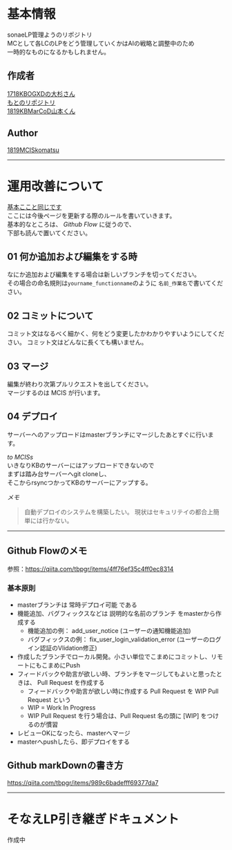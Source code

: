 # 基本情報
sonaeLP管理ようのリポジトリ  
MCとして各LCのLPをどう管理していくかはAIの戦略と調整中のため  
一時的なものになるかもしれません。

## 作成者
[1718KBOGXDの大杉さん](https://github.com/hiroki0816)  
[もとのリポジトリ](https://github.com/hiroki0816/sonaeLP)  
[1819KBMarCoD山本くん](https://github.com/YukiYamamoto0222)  

## Author
[1819MCISkomatsu](https://github.com/Yuki-k-lion)


---
# 運用改善について
[基本ここと同じです](https://github.com/Yuki-k-lion/agrino)  
ここには今後ページを更新する際のルールを書いていきます。  
基本的なところは、 *Github Flow* に従うので、  
下部も読んで置いてください。  

## 01 何か追加および編集をする時
なにか追加および編集をする場合は新しいブランチを切ってください。  
その場合の命名規則は`yourname_functionname`のように `名前_作業名`で書いてください。

## 02 コミットについて
コミット文はなるべく細かく、何をどう変更したかわかりやすいようにしてください。
コミット文はどんなに長くても構いません。

## 03 マージ
編集が終わり次第プルリクエストを出してください。  
マージするのは MCIS が行います。  

## 04 デプロイ
サーバーへのアップロードはmasterブランチにマージしたあとすぐに行います。

*to MCISs*  
いきなりKBのサーバーにはアップロードできないので  
まずは踏み台サーバーへgit cloneし、  
そこからrsyncつかってKBのサーバーにアップする。  

 _メモ_
>自動デプロイのシステムを構築したい。
現状はセキュリテイの都合上簡単には行かない。

***

## Github Flowのメモ
参照：https://qiita.com/tbpgr/items/4ff76ef35c4ff0ec8314

### 基本原則
- masterブランチは 常時デプロイ可能 である
- 機能追加、バグフィックスなどは 説明的な名前のブランチ をmasterから作成する
  - 機能追加の例： add_user_notice (ユーザーの通知機能追加)
  - バグフィックスの例： fix_user_login_validation_error (ユーザーのログイン認証のVlidation修正)
- 作成したブランチでローカル開発。小さい単位でこまめにコミットし、リモートにもこまめにPush
- フィードバックや助言が欲しい時、ブランチをマージしてもよいと思ったときは、 Pull Request を作成する
  - フィードバックや助言が欲しい時に作成する Pull Request を WIP Pull Request という
  - WIP = Work In Progress
  - WIP Pull Request を行う場合は、Pull Request 名の頭に [WIP] をつけるのが慣習
- レビューOKになったら、masterへマージ
- masterへpushしたら、即デプロイをする

## Github markDownの書き方
https://qiita.com/tbpgr/items/989c6badefff69377da7



---
# そなえLP引き継ぎドキュメント
作成中
